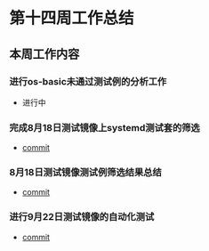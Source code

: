 # 第十四周工作总结  

## 本周工作内容  
### 进行os-basic未通过测试例的分析工作  
- 进行中  
### 完成8月18日测试镜像上systemd测试套的筛选  
- [commit](https://github.com/brsf11/mugen-riscv/commit/7a657e6acf8090b862837895694e51af9d11298c)  
### 8月18日测试镜像测试例筛选结果总结  
- [commit](https://github.com/brsf11/Tarsier-Internship/commit/89ed6f3c6e62e1890598b70e617833dab86322d2)
### 进行9月22日测试镜像的自动化测试  
- [commit](https://github.com/brsf11/Tarsier-Internship/commit/19094839afe6457ba934ffad86f5a3fc91036e74)  